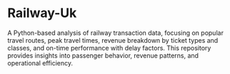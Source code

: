 # Railway-Uk
A Python-based analysis of railway transaction data, focusing on popular travel routes, peak travel times, revenue breakdown by ticket types and classes, and on-time performance with delay factors. This repository provides insights into passenger behavior, revenue patterns, and operational efficiency.
